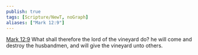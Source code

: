 ```yaml
---
publish: true
tags: [Scripture/NewT, noGraph]
aliases: ["Mark 12:9"]
---
```

[Mark 12:9](https://churchofjesuschrist.org/study/scriptures/nt/mark/12?lang=eng&id=p9#p9) What shall therefore the lord of the vineyard do? he will come and destroy the husbandmen, and will give the vineyard unto others.
